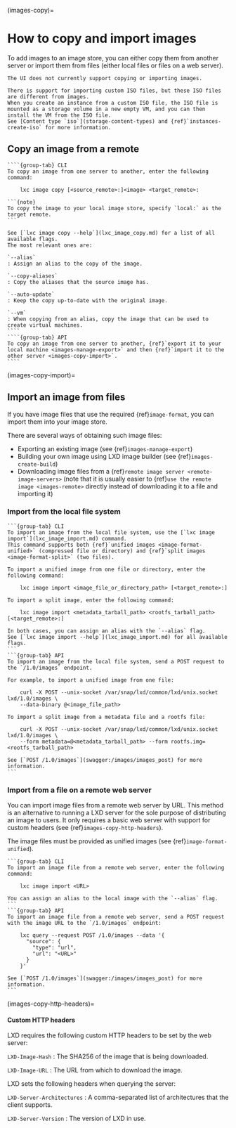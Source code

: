 (images-copy)=
# How to copy and import images

To add images to an image store, you can either copy them from another server or import them from files (either local files or files on a web server).

```{note}
The UI does not currently support copying or importing images.

There is support for importing custom ISO files, but these ISO files are different from images.
When you create an instance from a custom ISO file, the ISO file is mounted as a storage volume in a new empty VM, and you can then install the VM from the ISO file.
See [Content type `iso`](storage-content-types) and {ref}`instances-create-iso` for more information.
```

## Copy an image from a remote

`````{tabs}
````{group-tab} CLI
To copy an image from one server to another, enter the following command:

    lxc image copy [<source_remote>:]<image> <target_remote>:

```{note}
To copy the image to your local image store, specify `local:` as the target remote.
```

See [`lxc image copy --help`](lxc_image_copy.md) for a list of all available flags.
The most relevant ones are:

`--alias`
: Assign an alias to the copy of the image.

`--copy-aliases`
: Copy the aliases that the source image has.

`--auto-update`
: Keep the copy up-to-date with the original image.

`--vm`
: When copying from an alias, copy the image that can be used to create virtual machines.
````
````{group-tab} API
To copy an image from one server to another, {ref}`export it to your local machine <images-manage-export>` and then {ref}`import it to the other server <images-copy-import>`.
````
`````

(images-copy-import)=
## Import an image from files

If you have image files that use the required {ref}`image-format`, you can import them into your image store.

There are several ways of obtaining such image files:

- Exporting an existing image (see {ref}`images-manage-export`)
- Building your own image using LXD image builder (see {ref}`images-create-build`)
- Downloading image files from a {ref}`remote image server <remote-image-servers>` (note that it is usually easier to {ref}`use the remote image <images-remote>` directly instead of downloading it to a file and importing it)

### Import from the local file system

````{tabs}
```{group-tab} CLI
To import an image from the local file system, use the [`lxc image import`](lxc_image_import.md) command.
This command supports both {ref}`unified images <image-format-unified>` (compressed file or directory) and {ref}`split images <image-format-split>` (two files).

To import a unified image from one file or directory, enter the following command:

    lxc image import <image_file_or_directory_path> [<target_remote>:]

To import a split image, enter the following command:

    lxc image import <metadata_tarball_path> <rootfs_tarball_path> [<target_remote>:]

In both cases, you can assign an alias with the `--alias` flag.
See [`lxc image import --help`](lxc_image_import.md) for all available flags.
```
```{group-tab} API
To import an image from the local file system, send a POST request to the `/1.0/images` endpoint.

For example, to import a unified image from one file:

    curl -X POST --unix-socket /var/snap/lxd/common/lxd/unix.socket lxd/1.0/images \
    --data-binary @<image_file_path>

To import a split image from a metadata file and a rootfs file:

    curl -X POST --unix-socket /var/snap/lxd/common/lxd/unix.socket lxd/1.0/images \
    --form metadata=@<metadata_tarball_path> --form rootfs.img=<rootfs_tarball_path>

See [`POST /1.0/images`](swagger:/images/images_post) for more information.
```
````

### Import from a file on a remote web server

You can import image files from a remote web server by URL.
This method is an alternative to running a LXD server for the sole purpose of distributing an image to users.
It only requires a basic web server with support for custom headers (see {ref}`images-copy-http-headers`).

The image files must be provided as unified images (see {ref}`image-format-unified`).

````{tabs}
```{group-tab} CLI
To import an image file from a remote web server, enter the following command:

    lxc image import <URL>

You can assign an alias to the local image with the `--alias` flag.
```
```{group-tab} API
To import an image file from a remote web server, send a POST request with the image URL to the `/1.0/images` endpoint:

    lxc query --request POST /1.0/images --data '{
      "source": {
        "type": "url",
        "url": "<URL>"
      }
    }'

See [`POST /1.0/images`](swagger:/images/images_post) for more information.
```
````

(images-copy-http-headers)=
#### Custom HTTP headers

LXD requires the following custom HTTP headers to be set by the web server:

`LXD-Image-Hash`
: The SHA256 of the image that is being downloaded.

`LXD-Image-URL`
: The URL from which to download the image.

LXD sets the following headers when querying the server:

`LXD-Server-Architectures`
: A comma-separated list of architectures that the client supports.

`LXD-Server-Version`
: The version of LXD in use.
